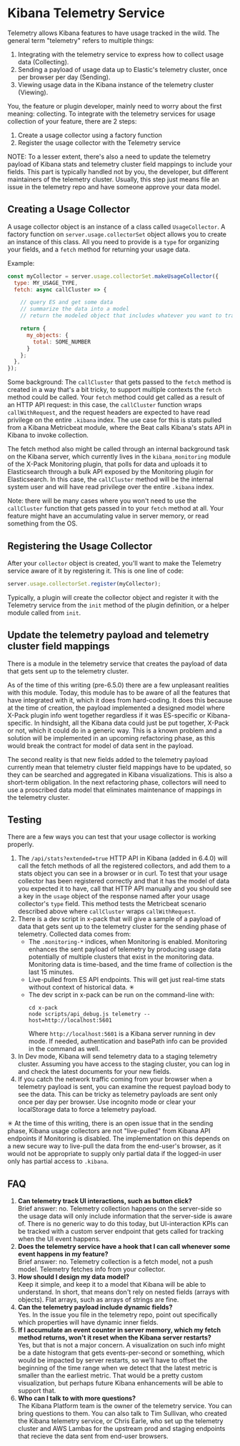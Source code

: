 # Kibana Telemetry Service

Telemetry allows Kibana features to have usage tracked in the wild. The general term "telemetry" refers to multiple things:

1. Integrating with the telemetry service to express how to collect usage data (Collecting).
2. Sending a payload of usage data up to Elastic's telemetry cluster, once per browser per day (Sending).
3. Viewing usage data in the Kibana instance of the telemetry cluster (Viewing).

You, the feature or plugin developer, mainly need to worry about the first meaning: collecting. To integrate with the telemetry services for usage collection of your feature, there are 2 steps:

1. Create a usage collector using a factory function
2. Register the usage collector with the Telemetry service

NOTE: To a lesser extent, there's also a need to update the telemetry payload of Kibana stats and telemetry cluster field mappings to include your fields. This part is typically handled not by you, the developer, but different maintainers of the telemetry cluster. Usually, this step just means file an issue in the telemetry repo and have someone approve your data model.

## Creating a Usage Collector

A usage collector object is an instance of a class called `UsageCollector`. A factory function on `server.usage.collectorSet` object allows you to create an instance of this class. All you need to provide is a `type` for organizing your fields, and a `fetch` method for returning your usage data.

Example:

```js
const myCollector = server.usage.collectorSet.makeUsageCollector({
  type: MY_USAGE_TYPE,
  fetch: async callCluster => {

    // query ES and get some data
    // summarize the data into a model
    // return the modeled object that includes whatever you want to track

    return {
      my_objects: {
        total: SOME_NUMBER
      }
    };
  },
});
```

Some background: The `callCluster` that gets passed to the `fetch` method is created in a way that's a bit tricky, to support multiple contexts the `fetch` method could be called. Your `fetch` method could get called as a result of an HTTP API request: in this case, the `callCluster` function wraps `callWithRequest`, and the request headers are expected to have read privilege on the entire `.kibana` index. The use case for this is stats pulled from a Kibana Metricbeat module, where the Beat calls Kibana's stats API in Kibana to invoke collection.

The fetch method also might be called through an internal background task on the Kibana server, which currently lives in the `kibana_monitoring` module of the X-Pack Monitoring plugin, that polls for data and uploads it to Elasticsearch through a bulk API exposed by the Monitoring plugin for Elasticsearch. In this case, the `callCluster` method will be the internal system user and will have read privilege over the entire `.kibana` index.

Note: there will be many cases where you won't need to use the `callCluster` function that gets passed in to your `fetch` method at all. Your feature might have an accumulating value in server memory, or read something from the OS.

## Registering the Usage Collector

After your `collector` object is created, you'll want to make the Telemetry service aware of it by registering it. This is one line of code:

```js
server.usage.collectorSet.register(myCollector);
```

Typically, a plugin will create the collector object and register it with the Telemetry service from the `init` method of the plugin definition, or a helper module called from `init`.

## Update the telemetry payload and telemetry cluster field mappings

There is a module in the telemetry service that creates the payload of data that gets sent up to the telemetry cluster. 

As of the time of this writing (pre-6.5.0) there are a few unpleasant realities with this module. Today, this module has to be aware of all the features that have integrated with it, which it does from hard-coding. It does this because at the time of creation, the payload implemented a designed model where X-Pack plugin info went together regardless if it was ES-specific or Kibana-specific. In hindsight, all the Kibana data could just be put together, X-Pack or not, which it could do in a generic way. This is a known problem and a solution will be implemented in an upcoming refactoring phase, as this would break the contract for model of data sent in the payload.

The second reality is that new fields added to the telemetry payload currently mean that telemetry cluster field mappings have to be updated, so they can be searched and aggregated in Kibana visualizations. This is also a short-term obligation. In the next refactoring phase, collectors will need to use a proscribed data model that eliminates maintenance of mappings in the telemetry cluster.

## Testing

There are a few ways you can test that your usage collector is working properly.

1. The `/api/stats?extended=true` HTTP API in Kibana (added in 6.4.0) will call the fetch methods of all the registered collectors, and add them to a stats object you can see in a browser or in curl. To test that your usage collector has been registered correctly and that it has the model of data you expected it to have, call that HTTP API manually and you should see a key in the `usage` object of the response named after your usage collector's `type` field. This method tests the Metricbeat scenario described above where `callCluster` wraps `callWithRequest`.
2. There is a dev script in x-pack that will give a sample of a payload of data that gets sent up to the telemetry cluster for the sending phase of telemetry. Collected data comes from:
    - The `.monitoring-*` indices, when Monitoring is enabled. Monitoring enhances the sent payload of telemetry by producing usage data potentially of multiple clusters that exist in the monitoring data. Monitoring data is time-based, and the time frame of collection is the last 15 minutes.
    - Live-pulled from ES API endpoints. This will get just real-time stats without context of historical data. ✳
    - The dev script in x-pack can be run on the command-line with:
      ```
      cd x-pack
      node scripts/api_debug.js telemetry --host=http://localhost:5601
      ```
      Where `http://localhost:5601` is a Kibana server running in dev mode. If needed, authentication and basePath info can be provided in the command as well.
3. In Dev mode, Kibana will send telemetry data to a staging telemetry cluster. Assuming you have access to the staging cluster, you can log in and check the latest documents for your new fields.
4. If you catch the network traffic coming from your browser when a telemetry payload is sent, you can examine the request payload body to see the data. This can be tricky as telemetry payloads are sent only once per day per browser. Use incognito mode or clear your localStorage data to force a telemetry payload.

✳ At the time of this writing, there is an open issue that in the sending phase, Kibana usage collectors are not "live-pulled" from Kibana API endpoints if Monitoring is disabled. The implementation on this depends on a new secure way to live-pull the data from the end-user's browser, as it would not be appropriate to supply only partial data if the logged-in user only has partial access to `.kibana`.

## FAQ

1. **Can telemetry track UI interactions, such as button click?**  
   Brief answer: no. Telemetry collection happens on the server-side so the usage data will only include information that the server-side is aware of. There is no generic way to do this today, but UI-interaction KPIs can be tracked with a custom server endpoint that gets called for tracking when the UI event happens.
2. **Does the telemetry service have a hook that I can call whenever some event happens in my feature?**  
   Brief answer: no. Telemetry collection is a fetch model, not a push model. Telemetry fetches info from your collector.
3. **How should I design my data model?**  
   Keep it simple, and keep it to a model that Kibana will be able to understand. In short, that means don't rely on nested fields (arrays with objects). Flat arrays, such as arrays of strings are fine.
4. **Can the telemetry payload include dynamic fields?**  
   Yes. In the issue you file in the telemetry repo, point out specifically which properties will have dynamic inner fields.
5. **If I accumulate an event counter in server memory, which my fetch method returns, won't it reset when the Kibana server restarts?**  
   Yes, but that is not a major concern. A visualization on such info might be a date histogram that gets events-per-second or something, which would be impacted by server restarts, so we'll have to offset the beginning of the time range when we detect that the latest metric is smaller than the earliest metric. That would be a pretty custom visualization, but perhaps future Kibana enhancements will be able to support that.
6. **Who can I talk to with more questions?**  
   The Kibana Platform team is the owner of the telemetry service. You can bring questions to them. You can also talk to Tim Sullivan, who created the Kibana telemetry service, or Chris Earle, who set up the telemetry cluster and AWS Lambas for the upstream prod and staging endpoints that recieve the data sent from end-user browsers.

